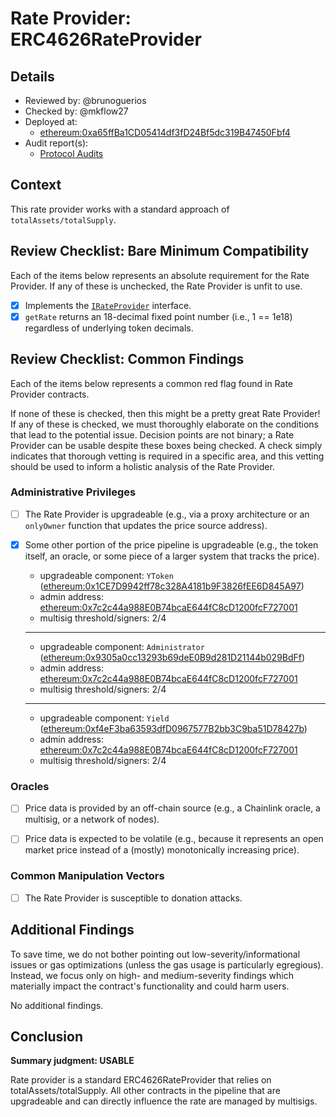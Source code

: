 # Rate Provider: ERC4626RateProvider

## Details
- Reviewed by: @brunoguerios
- Checked by: @mkflow27
- Deployed at:
    - [ethereum:0xa65ffBa1CD05414df3fD24Bf5dc319B47450Fbf4](https://etherscan.io/address/0xa65ffBa1CD05414df3fD24Bf5dc319B47450Fbf4)
- Audit report(s):
    - [Protocol Audits](https://docs.yield.fi/resources/audits)

## Context
This rate provider works with a standard approach of `totalAssets/totalSupply`.

## Review Checklist: Bare Minimum Compatibility
Each of the items below represents an absolute requirement for the Rate Provider. If any of these is unchecked, the Rate Provider is unfit to use.

- [x] Implements the [`IRateProvider`](https://github.com/balancer/balancer-v2-monorepo/blob/bc3b3fee6e13e01d2efe610ed8118fdb74dfc1f2/pkg/interfaces/contracts/pool-utils/IRateProvider.sol) interface.
- [x] `getRate` returns an 18-decimal fixed point number (i.e., 1 == 1e18) regardless of underlying token decimals.

## Review Checklist: Common Findings
Each of the items below represents a common red flag found in Rate Provider contracts.

If none of these is checked, then this might be a pretty great Rate Provider! If any of these is checked, we must thoroughly elaborate on the conditions that lead to the potential issue. Decision points are not binary; a Rate Provider can be usable despite these boxes being checked. A check simply indicates that thorough vetting is required in a specific area, and this vetting should be used to inform a holistic analysis of the Rate Provider.

### Administrative Privileges
- [ ] The Rate Provider is upgradeable (e.g., via a proxy architecture or an `onlyOwner` function that updates the price source address).

- [x] Some other portion of the price pipeline is upgradeable (e.g., the token itself, an oracle, or some piece of a larger system that tracks the price).
    
    - upgradeable component: `YToken` ([ethereum:0x1CE7D9942ff78c328A4181b9F3826fEE6D845A97](https://etherscan.io/address/0x1CE7D9942ff78c328A4181b9F3826fEE6D845A97#code))
    - admin address: [ethereum:0x7c2c44a988E0B74bcaE644fC8cD1200fcF727001](https://etherscan.io/address/0x7c2c44a988E0B74bcaE644fC8cD1200fcF727001)
    - multisig threshold/signers: 2/4
    ---
    - upgradeable component: `Administrator` ([ethereum:0x9305a0cc13293b69deE0B9d281D21144b029BdFf](https://etherscan.io/address/0x9305a0cc13293b69deE0B9d281D21144b029BdFf#code))
    - admin address: [ethereum:0x7c2c44a988E0B74bcaE644fC8cD1200fcF727001](https://etherscan.io/address/0x7c2c44a988E0B74bcaE644fC8cD1200fcF727001)
    - multisig threshold/signers: 2/4
    ---
    - upgradeable component: `Yield` ([ethereum:0xf4eF3ba63593dfD0967577B2bb3C9ba51D78427b](https://etherscan.io/address/0xf4eF3ba63593dfD0967577B2bb3C9ba51D78427b#code))
    - admin address: [ethereum:0x7c2c44a988E0B74bcaE644fC8cD1200fcF727001](https://etherscan.io/address/0x7c2c44a988E0B74bcaE644fC8cD1200fcF727001)
    - multisig threshold/signers: 2/4


### Oracles
- [ ] Price data is provided by an off-chain source (e.g., a Chainlink oracle, a multisig, or a network of nodes).

- [ ] Price data is expected to be volatile (e.g., because it represents an open market price instead of a (mostly) monotonically increasing price).

### Common Manipulation Vectors
- [ ] The Rate Provider is susceptible to donation attacks.

## Additional Findings
To save time, we do not bother pointing out low-severity/informational issues or gas optimizations (unless the gas usage is particularly egregious). Instead, we focus only on high- and medium-severity findings which materially impact the contract's functionality and could harm users.

No additional findings.

## Conclusion
**Summary judgment: USABLE**

Rate provider is a standard ERC4626RateProvider that relies on totalAssets/totalSupply. All other contracts in the pipeline that are upgradeable and can directly influence the rate are managed by multisigs.
